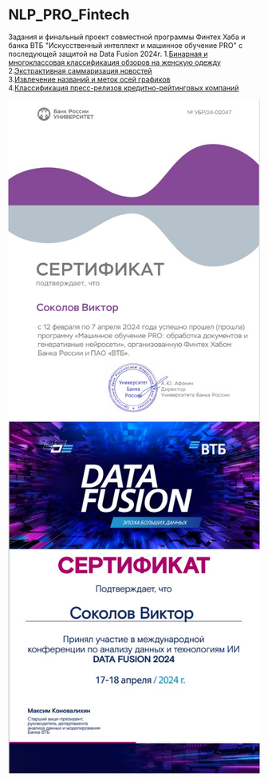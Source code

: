 # NLP_PRO_Fintech
Задания и финальный проект совместной программы Финтех Хаба и банка ВТБ "Искусственный интеллект и машинное обучение PRO" с последующей защитой на Data Fusion 2024г.
1.[Бинарная и многоклассовая классификация обзоров на женскую одежду](Review_Classification/README.md) <br>
2.[Экстрактивная саммаризация новостей](Extractive_Summarization/README.md)  <br>
3.[Извлечение названий и меток осей графиков](OCR_Spell_Correction/README.md)  <br>
4.[Классификация пресс-релизов кредитно-рейтинговых компаний](Final_Project_Data_Fusion/README.md)  <br>

![](assets/mlpro.jpg)
![](assets/df.jpg)
